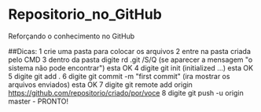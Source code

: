 # Repositorio_no_GitHub
Reforçando o conhecimento no GitHub

##Dicas:
1 crie uma pasta para colocar os arquivos
2 entre na pasta criada pelo CMD
3 dentro da pasta digite rd .git /S/Q (se aparecer a mensagem "o sistema não pode encontrar") esta OK
4 digite git init (initialized ...) esta OK
5 digite git add .
6 digite git commit -m "first commit" (ira mostrar os arquivos enviados) esta OK
7 digite git remote add origin https://github.com/repositorio/criado/por/voce
8 digite git push -u origin master - PRONTO!
